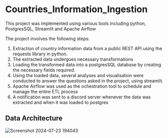 # Countries_Information_Ingestion

This project was implemented using various tools including python, PostgresSQL, Streamlit and Apache Airflow

The project involves the following steps:

1. Extraction of country information data from a public REST API using the requests library in python.
2. The extracted data undergoes necessary transformations 
3. Loading the transformed data into a postgresSQL database by creating the necessary fields required.
4. Using the loaded data, several analyses and visualisation were conducted to answer the questions asked in the project, using streamlit.
5. Apache Airflow was used as the ochestration tool to schedule and manage the entire ETL process
6. A notification was sent to a discord server whenever the data was extracted and when it was loaded to postgres


## Data Architecture

![Screenshot 2024-07-23 194043](https://github.com/user-attachments/assets/db2a61ce-e4a2-4c95-a9c7-7f6bbd4dd10a)



